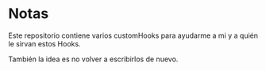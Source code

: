 # Notas

Este repositorio contiene varios customHooks para ayudarme a mi y a quién le sirvan estos Hooks.

También la idea es no volver a escribirlos de nuevo.